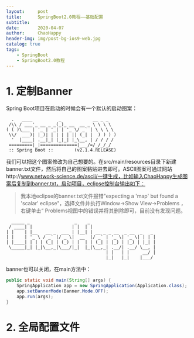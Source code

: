 ```yaml
---
layout:     post
title:      SpringBoot2.0教程——基础配置
subtitle:   
date:       2020-04-07
author:     ChaoHappy
header-img: img/post-bg-ios9-web.jpg
catalog: true
tags:
    - SpringBoot
    - SpringBoot2.0教程
---
```


# 1. 定制Banner

Spring Boot项目在启动的时候会有一个默认的启动图案：

```
  .   ____          _            __ _ _
 /\\ / ___'_ __ _ _(_)_ __  __ _ \ \ \ \
( ( )\___ | '_ | '_| | '_ \/ _` | \ \ \ \
 \\/  ___)| |_)| | | | | || (_| |  ) ) ) )
  '  |____| .__|_| |_|_| |_\__, | / / / /
 =========|_|==============|___/=/_/_/_/
 :: Spring Boot ::        (v2.1.4.RELEASE)
```

我们可以把这个图案修改为自己想要的。在src/main/resources目录下新建banner.txt文件，然后将自己的图案黏贴进去即可。ASCII图案可通过网站http://www.network-science.de/ascii/一键生成，比如输入ChaoHappy生成图案后复制到banner.txt，启动项目，eclipse控制台输出如下：

> 我本地eclipse的banner.txt文件报错"expecting a 'map' but found a 'scalar' eclipse"，选择文件并执行Window->Show View->Problems ，右键单击“ Problems视图中的错误并将其删除即可，目前没有发现问题。

```
  _____ _                 _    _                         
 / ____| |               | |  | |                        
| |    | |__   __ _  ___ | |__| | __ _ _ __  _ __  _   _ 
| |    | '_ \ / _` |/ _ \|  __  |/ _` | '_ \| '_ \| | | |
| |____| | | | (_| | (_) | |  | | (_| | |_) | |_) | |_| |
 \_____|_| |_|\__,_|\___/|_|  |_|\__,_| .__/| .__/ \__, |
                                      | |   | |     __/ |
                                      |_|   |_|    |___/ 
```

banner也可以关闭，在main方法中：

```java
public static void main(String[] args) {
    SpringApplication app = new SpringApplication(Application.class);
    app.setBannerMode(Banner.Mode.OFF);
    app.run(args);
}
```

# 2. 全局配置文件

